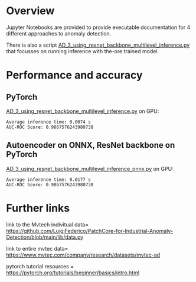 # Overview
Jupyter Notebooks are provided to provide executable documentation for 4 different approaches to anomaly detection.

There is also a script [AD_3_using_resnet_backbone_multilevel_inference.py](./AD_3_using_resnet_backbone_multilevel_inference.py) that focusses on running inference with the-ore.trained model.

# Performance and accuracy

## PyTorch
[AD_3_using_resnet_backbone_multilevel_inference.py](./AD_3_using_resnet_backbone_multilevel_inference.py) on GPU:

```
Average inference time: 0.0074 s
AUC-ROC Score: 0.9867576243980738
```

## Autoencoder on ONNX, ResNet backbone on PyTorch
[AD_3_using_resnet_backbone_multilevel_inference_onnx.py](./AD_3_using_resnet_backbone_multilevel_inference_onnx.py) on GPU: 

```
Average inference time: 0.0177 s
AUC-ROC Score: 0.9867576243980738
```

# Further links
link to the Mvtech indivitual data= https://github.com/LuigiFederico/PatchCore-for-Industrial-Anomaly-Detection/blob/main/lib/data.py

link to entire mvtec data= https://www.mvtec.com/company/research/datasets/mvtec-ad

pytorch tutorial resources = https://pytorch.org/tutorials/beginner/basics/intro.html 

